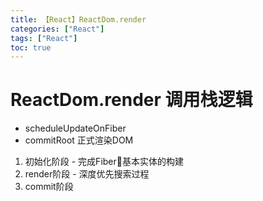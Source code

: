 ```yaml
---
title: 【React】ReactDom.render
categories: ["React"]
tags: ["React"]
toc: true
---
```


# ReactDom.render 调用栈逻辑

- scheduleUpdateOnFiber
- commitRoot 正式渲染DOM

1. 初始化阶段 - 完成Fiber🌲基本实体的构建
2. render阶段 - 深度优先搜索过程
3. commit阶段

